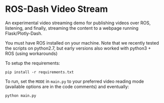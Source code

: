 # ROS-Dash Video Stream

An experimental video streaming demo for publishing videos over ROS, listening, and finally, streaming the content to a webpage running Flask/Plotly-Dash.

You must have ROS installed on your machine. Note that we recently tested the scripts on python2.7, but early versions also worked with python3 + ROS (using workarounds)



To setup the requirements:
```
pip install -r requirements.txt
```

To run, set the `MODE` in `main.py` to your preferred video reading mode (available options are in the code comments)
and eventually:

```
python main.py
```
